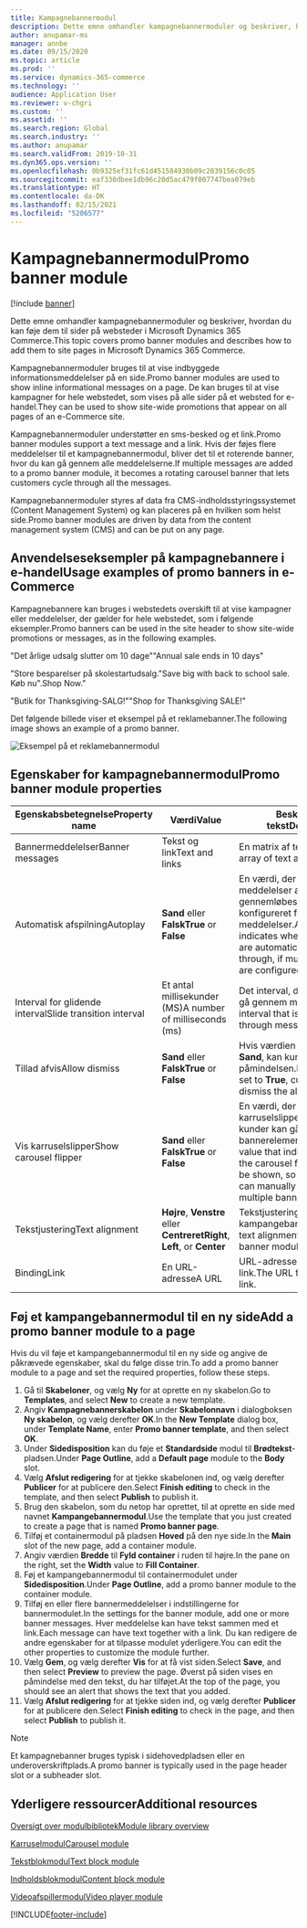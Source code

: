 ```yaml
---
title: Kampagnebannermodul
description: Dette emne omhandler kampagnebannermoduler og beskriver, hvordan du kan føje dem til sider på websteder i Microsoft Dynamics 365 Commerce.
author: anupamar-ms
manager: annbe
ms.date: 09/15/2020
ms.topic: article
ms.prod: ''
ms.service: dynamics-365-commerce
ms.technology: ''
audience: Application User
ms.reviewer: v-chgri
ms.custom: ''
ms.assetid: ''
ms.search.region: Global
ms.search.industry: ''
ms.author: anupamar
ms.search.validFrom: 2019-10-31
ms.dyn365.ops.version: ''
ms.openlocfilehash: 0b9325ef31fc61d451584930b09c2039156c0c05
ms.sourcegitcommit: eaf330dbee1db96c20d5ac479f007747bea079eb
ms.translationtype: HT
ms.contentlocale: da-DK
ms.lasthandoff: 02/15/2021
ms.locfileid: "5206577"
---
```

# <a name="promo-banner-module"></a><span data-ttu-id="bec99-103">Kampagnebannermodul</span><span class="sxs-lookup"><span data-stu-id="bec99-103">Promo banner module</span></span>

[!include [banner](includes/banner.md)]

<span data-ttu-id="bec99-104">Dette emne omhandler kampagnebannermoduler og beskriver, hvordan du kan føje dem til sider på websteder i Microsoft Dynamics 365 Commerce.</span><span class="sxs-lookup"><span data-stu-id="bec99-104">This topic covers promo banner modules and describes how to add them to site pages in Microsoft Dynamics 365 Commerce.</span></span>

<span data-ttu-id="bec99-105">Kampagnebannermoduler bruges til at vise indbyggede informationsmeddelelser på en side.</span><span class="sxs-lookup"><span data-stu-id="bec99-105">Promo banner modules are used to show inline informational messages on a page.</span></span> <span data-ttu-id="bec99-106">De kan bruges til at vise kampagner for hele webstedet, som vises på alle sider på et websted for e-handel.</span><span class="sxs-lookup"><span data-stu-id="bec99-106">They can be used to show site-wide promotions that appear on all pages of an e-Commerce site.</span></span> 

<span data-ttu-id="bec99-107">Kampagnebannermoduler understøtter en sms-besked og et link.</span><span class="sxs-lookup"><span data-stu-id="bec99-107">Promo banner modules support a text message and a link.</span></span> <span data-ttu-id="bec99-108">Hvis der føjes flere meddelelser til et kampagnebannermodul, bliver det til et roterende banner, hvor du kan gå gennem alle meddelelserne.</span><span class="sxs-lookup"><span data-stu-id="bec99-108">If multiple messages are added to a promo banner module, it becomes a rotating carousel banner that lets customers cycle through all the messages.</span></span> 

<span data-ttu-id="bec99-109">Kampagnebannermoduler styres af data fra CMS-indholdsstyringssystemet (Content Management System) og kan placeres på en hvilken som helst side.</span><span class="sxs-lookup"><span data-stu-id="bec99-109">Promo banner modules are driven by data from the content management system (CMS) and can be put on any page.</span></span>

## <a name="usage-examples-of-promo-banners-in-e-commerce"></a><span data-ttu-id="bec99-110">Anvendelseseksempler på kampagnebannere i e-handel</span><span class="sxs-lookup"><span data-stu-id="bec99-110">Usage examples of promo banners in e-Commerce</span></span>

<span data-ttu-id="bec99-111">Kampagnebannere kan bruges i webstedets overskift til at vise kampagner eller meddelelser, der gælder for hele webstedet, som i følgende eksempler.</span><span class="sxs-lookup"><span data-stu-id="bec99-111">Promo banners can be used in the site header to show site-wide promotions or messages, as in the following examples.</span></span>

<span data-ttu-id="bec99-112">"Det årlige udsalg slutter om 10 dage"</span><span class="sxs-lookup"><span data-stu-id="bec99-112">"Annual sale ends in 10 days"</span></span>

<span data-ttu-id="bec99-113">"Store besparelser på skolestartudsalg.</span><span class="sxs-lookup"><span data-stu-id="bec99-113">"Save big with back to school sale.</span></span> <span data-ttu-id="bec99-114">Køb nu".</span><span class="sxs-lookup"><span data-stu-id="bec99-114">Shop Now."</span></span>

<span data-ttu-id="bec99-115">"Butik for Thanksgiving-SALG!"</span><span class="sxs-lookup"><span data-stu-id="bec99-115">"Shop for Thanksgiving SALE!"</span></span> 

<span data-ttu-id="bec99-116">Det følgende billede viser et eksempel på et reklamebanner.</span><span class="sxs-lookup"><span data-stu-id="bec99-116">The following image shows an example of a promo banner.</span></span>

![Eksempel på et reklamebannermodul](./media/ecommerce-Promobanner.PNG)

## <a name="promo-banner-module-properties"></a><span data-ttu-id="bec99-118">Egenskaber for kampagnebannermodul</span><span class="sxs-lookup"><span data-stu-id="bec99-118">Promo banner module properties</span></span>

| <span data-ttu-id="bec99-119">Egenskabsbetegnelse</span><span class="sxs-lookup"><span data-stu-id="bec99-119">Property name</span></span>             | <span data-ttu-id="bec99-120">Værdi</span><span class="sxs-lookup"><span data-stu-id="bec99-120">Value</span></span>                              | <span data-ttu-id="bec99-121">Beskrivende tekst</span><span class="sxs-lookup"><span data-stu-id="bec99-121">Description</span></span> |
|---------------------------|------------------------------------|-------------|
| <span data-ttu-id="bec99-122">Bannermeddelelser</span><span class="sxs-lookup"><span data-stu-id="bec99-122">Banner messages</span></span>           | <span data-ttu-id="bec99-123">Tekst og link</span><span class="sxs-lookup"><span data-stu-id="bec99-123">Text and links</span></span>                     | <span data-ttu-id="bec99-124">En matrix af tekst og link.</span><span class="sxs-lookup"><span data-stu-id="bec99-124">An array of text and links.</span></span> |
| <span data-ttu-id="bec99-125">Automatisk afspilning</span><span class="sxs-lookup"><span data-stu-id="bec99-125">Autoplay</span></span>                  | <span data-ttu-id="bec99-126">**Sand** eller **Falsk**</span><span class="sxs-lookup"><span data-stu-id="bec99-126">**True** or **False**</span></span>              | <span data-ttu-id="bec99-127">En værdi, der angiver, om meddelelser automatisk gennemløbes, hvis der er konfigureret flere meddelelser.</span><span class="sxs-lookup"><span data-stu-id="bec99-127">A value that indicates whether messages are automatically cycled through, if multiple messages are configured.</span></span> |
| <span data-ttu-id="bec99-128">Interval for glidende interval</span><span class="sxs-lookup"><span data-stu-id="bec99-128">Slide transition interval</span></span> | <span data-ttu-id="bec99-129">Et antal millisekunder (MS)</span><span class="sxs-lookup"><span data-stu-id="bec99-129">A number of milliseconds (ms)</span></span>      | <span data-ttu-id="bec99-130">Det interval, der bruges til at gå gennem meddelelser.</span><span class="sxs-lookup"><span data-stu-id="bec99-130">The interval that is used to cycle through messages.</span></span> |
| <span data-ttu-id="bec99-131">Tillad afvis</span><span class="sxs-lookup"><span data-stu-id="bec99-131">Allow dismiss</span></span>             | <span data-ttu-id="bec99-132">**Sand** eller **Falsk**</span><span class="sxs-lookup"><span data-stu-id="bec99-132">**True** or **False**</span></span>              | <span data-ttu-id="bec99-133">Hvis værdien er angivet til **Sand**, kan kunderne afvise påmindelsen.</span><span class="sxs-lookup"><span data-stu-id="bec99-133">If the value is set to **True**, customers can dismiss the alert.</span></span> |
| <span data-ttu-id="bec99-134">Vis karruselslipper</span><span class="sxs-lookup"><span data-stu-id="bec99-134">Show carousel flipper</span></span>     | <span data-ttu-id="bec99-135">**Sand** eller **Falsk**</span><span class="sxs-lookup"><span data-stu-id="bec99-135">**True** or **False**</span></span>              | <span data-ttu-id="bec99-136">En værdi, der angiver, om karruselslippere skal vises, så kunder kan gå gennem flere bannerelementer manuelt.</span><span class="sxs-lookup"><span data-stu-id="bec99-136">A value that indicates whether the carousel flippers should be shown, so that customers can manually cycle through multiple banner items.</span></span> |
| <span data-ttu-id="bec99-137">Tekstjustering</span><span class="sxs-lookup"><span data-stu-id="bec99-137">Text alignment</span></span>            | <span data-ttu-id="bec99-138">**Højre**, **Venstre** eller **Centreret**</span><span class="sxs-lookup"><span data-stu-id="bec99-138">**Right**, **Left**, or **Center**</span></span> | <span data-ttu-id="bec99-139">Tekstjusteringen i kampangebannermodulet.</span><span class="sxs-lookup"><span data-stu-id="bec99-139">The text alignment in the promo banner module.</span></span> |
| <span data-ttu-id="bec99-140">Binding</span><span class="sxs-lookup"><span data-stu-id="bec99-140">Link</span></span>                      | <span data-ttu-id="bec99-141">En URL-adresse</span><span class="sxs-lookup"><span data-stu-id="bec99-141">A URL</span></span>                              | <span data-ttu-id="bec99-142">URL-adressen for et valgfrit link.</span><span class="sxs-lookup"><span data-stu-id="bec99-142">The URL for an optional link.</span></span> |

## <a name="add-a-promo-banner-module-to-a-page"></a><span data-ttu-id="bec99-143">Føj et kampangebannermodul til en ny side</span><span class="sxs-lookup"><span data-stu-id="bec99-143">Add a promo banner module to a page</span></span> 

<span data-ttu-id="bec99-144">Hvis du vil føje et kampangebannermodul til en ny side og angive de påkrævede egenskaber, skal du følge disse trin.</span><span class="sxs-lookup"><span data-stu-id="bec99-144">To add a promo banner module to a page and set the required properties, follow these steps.</span></span>

1. <span data-ttu-id="bec99-145">Gå til **Skabeloner**, og vælg **Ny** for at oprette en ny skabelon.</span><span class="sxs-lookup"><span data-stu-id="bec99-145">Go to **Templates**, and select **New** to create a new template.</span></span>
1. <span data-ttu-id="bec99-146">Angiv **Kampagnebannerskabelon** under **Skabelonnavn** i dialogboksen **Ny skabelon**, og vælg derefter **OK**.</span><span class="sxs-lookup"><span data-stu-id="bec99-146">In the **New Template** dialog box, under **Template Name**, enter **Promo banner template**, and then select **OK**.</span></span>
1. <span data-ttu-id="bec99-147">Under **Sidedisposition** kan du føje et **Standardside** modul til **Brødtekst**-pladsen.</span><span class="sxs-lookup"><span data-stu-id="bec99-147">Under **Page Outline**, add a **Default page** module to the **Body** slot.</span></span> 
1. <span data-ttu-id="bec99-148">Vælg **Afslut redigering** for at tjekke skabelonen ind, og vælg derefter **Publicer** for at publicere den.</span><span class="sxs-lookup"><span data-stu-id="bec99-148">Select **Finish editing** to check in the template, and then select **Publish** to publish it.</span></span> 
1. <span data-ttu-id="bec99-149">Brug den skabelon, som du netop har oprettet, til at oprette en side med navnet **Kampangebannermodul**.</span><span class="sxs-lookup"><span data-stu-id="bec99-149">Use the template that you just created to create a page that is named **Promo banner page**.</span></span> 
1. <span data-ttu-id="bec99-150">Tilføj et containermodul på pladsen **Hoved** på den nye side.</span><span class="sxs-lookup"><span data-stu-id="bec99-150">In the **Main** slot of the new page, add a container module.</span></span> 
1. <span data-ttu-id="bec99-151">Angiv værdien **Bredde** til **Fyld container** i ruden til højre.</span><span class="sxs-lookup"><span data-stu-id="bec99-151">In the pane on the right, set the **Width** value to **Fill Container**.</span></span>
1. <span data-ttu-id="bec99-152">Føj et kampangebannermodul til containermodulet under **Sidedisposition**.</span><span class="sxs-lookup"><span data-stu-id="bec99-152">Under **Page Outline**, add a promo banner module to the container module.</span></span>
1. <span data-ttu-id="bec99-153">Tilføj en eller flere bannermeddelelser i indstillingerne for bannermodulet.</span><span class="sxs-lookup"><span data-stu-id="bec99-153">In the settings for the banner module, add one or more banner messages.</span></span> <span data-ttu-id="bec99-154">Hver meddelelse kan have tekst sammen med et link.</span><span class="sxs-lookup"><span data-stu-id="bec99-154">Each message can have text together with a link.</span></span> <span data-ttu-id="bec99-155">Du kan redigere de andre egenskaber for at tilpasse modulet yderligere.</span><span class="sxs-lookup"><span data-stu-id="bec99-155">You can edit the other properties to customize the module further.</span></span>
1. <span data-ttu-id="bec99-156">Vælg **Gem**, og vælg derefter **Vis** for at få vist siden.</span><span class="sxs-lookup"><span data-stu-id="bec99-156">Select **Save**, and then select **Preview** to preview the page.</span></span> <span data-ttu-id="bec99-157">Øverst på siden vises en påmindelse med den tekst, du har tilføjet.</span><span class="sxs-lookup"><span data-stu-id="bec99-157">At the top of the page, you should see an alert that shows the text that you added.</span></span>
1. <span data-ttu-id="bec99-158">Vælg **Afslut redigering** for at tjekke siden ind, og vælg derefter **Publicer** for at publicere den.</span><span class="sxs-lookup"><span data-stu-id="bec99-158">Select **Finish editing** to check in the page, and then select **Publish** to publish it.</span></span>

> [!NOTE]
> <span data-ttu-id="bec99-159">Et kampagnebanner bruges typisk i sidehovedpladsen eller en underoverskriftplads.</span><span class="sxs-lookup"><span data-stu-id="bec99-159">A promo banner is typically used in the page header slot or a subheader slot.</span></span>


## <a name="additional-resources"></a><span data-ttu-id="bec99-160">Yderligere ressourcer</span><span class="sxs-lookup"><span data-stu-id="bec99-160">Additional resources</span></span>

[<span data-ttu-id="bec99-161">Oversigt over modulbibliotek</span><span class="sxs-lookup"><span data-stu-id="bec99-161">Module library overview</span></span>](starter-kit-overview.md)

[<span data-ttu-id="bec99-162">Karruselmodul</span><span class="sxs-lookup"><span data-stu-id="bec99-162">Carousel module</span></span>](add-carousel.md)

[<span data-ttu-id="bec99-163">Tekstblokmodul</span><span class="sxs-lookup"><span data-stu-id="bec99-163">Text block module</span></span>](add-content-rich-block.md)

[<span data-ttu-id="bec99-164">Indholdsblokmodul</span><span class="sxs-lookup"><span data-stu-id="bec99-164">Content block module</span></span>](add-hero-module.md)

[<span data-ttu-id="bec99-165">Videoafspillermodul</span><span class="sxs-lookup"><span data-stu-id="bec99-165">Video player module</span></span>](add-video-player.md)


[!INCLUDE[footer-include](../includes/footer-banner.md)]